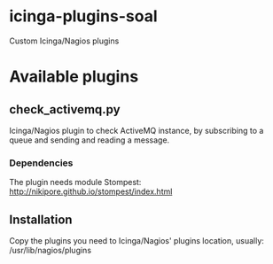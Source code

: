 icinga-plugins-soal
===================

Custom Icinga/Nagios plugins

# Available plugins

## check_activemq.py

Icinga/Nagios plugin to check ActiveMQ instance, by subscribing
to a queue and sending and reading a message.

### Dependencies

The plugin needs module Stompest:
http://nikipore.github.io/stompest/index.html

## Installation

Copy the plugins you need to Icinga/Nagios' plugins location, usually:
/usr/lib/nagios/plugins
